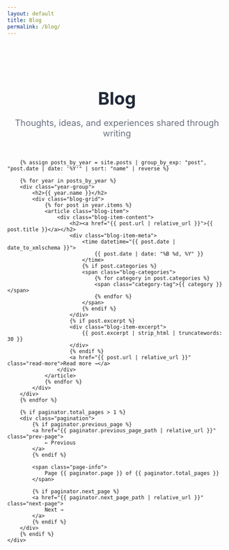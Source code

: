 ```yaml
---
layout: default
title: Blog
permalink: /blog/
---
```


<div class="blog-list">
    <div class="container">
        <header class="page-header">
            <h1>Blog</h1>
            <p class="lead">Thoughts, ideas, and experiences shared through writing</p>
        </header>

        {% assign posts_by_year = site.posts | group_by_exp: "post", "post.date | date: '%Y'" | sort: "name" | reverse %}
        
        {% for year in posts_by_year %}
        <div class="year-group">
            <h2>{{ year.name }}</h2>
            <div class="blog-grid">
                {% for post in year.items %}
                <article class="blog-item">
                    <div class="blog-item-content">
                        <h2><a href="{{ post.url | relative_url }}">{{ post.title }}</a></h2>
                        <div class="blog-item-meta">
                            <time datetime="{{ post.date | date_to_xmlschema }}">
                                {{ post.date | date: "%B %d, %Y" }}
                            </time>
                            {% if post.categories %}
                            <span class="blog-categories">
                                {% for category in post.categories %}
                                <span class="category-tag">{{ category }}</span>
                                {% endfor %}
                            </span>
                            {% endif %}
                        </div>
                        {% if post.excerpt %}
                        <div class="blog-item-excerpt">
                            {{ post.excerpt | strip_html | truncatewords: 30 }}
                        </div>
                        {% endif %}
                        <a href="{{ post.url | relative_url }}" class="read-more">Read more →</a>
                    </div>
                </article>
                {% endfor %}
            </div>
        </div>
        {% endfor %}

        {% if paginator.total_pages > 1 %}
        <div class="pagination">
            {% if paginator.previous_page %}
            <a href="{{ paginator.previous_page_path | relative_url }}" class="prev-page">
                ← Previous
            </a>
            {% endif %}

            <span class="page-info">
                Page {{ paginator.page }} of {{ paginator.total_pages }}
            </span>

            {% if paginator.next_page %}
            <a href="{{ paginator.next_page_path | relative_url }}" class="next-page">
                Next →
            </a>
            {% endif %}
        </div>
        {% endif %}
    </div>
</div>

<style>
.blog-list {
    padding: 3rem 0;
}

.page-header {
    text-align: center;
    margin-bottom: 3rem;
}

.page-header h1 {
    font-size: 2.5rem;
    color: #1f2937;
    margin-bottom: 0.5rem;
}

.lead {
    font-size: 1.25rem;
    color: #6b7280;
}

.year-group {
    margin-bottom: 4rem;
}

.year-group h2 {
    color: #1f2937;
    font-size: 2rem;
    margin-bottom: 2rem;
    padding-bottom: 0.5rem;
    border-bottom: 2px solid #e5e7eb;
}

.blog-grid {
    display: grid;
    grid-template-columns: repeat(auto-fill, minmax(350px, 1fr));
    gap: 2rem;
}

.blog-item {
    background: #fff;
    border-radius: 12px;
    box-shadow: 0 4px 6px -1px rgba(0, 0, 0, 0.1);
    overflow: hidden;
    transition: transform 0.3s ease, box-shadow 0.3s ease;
    border: 1px solid #e5e7eb;
}

.blog-item:hover {
    transform: translateY(-4px);
    box-shadow: 0 10px 25px -3px rgba(0, 0, 0, 0.1);
}

.blog-item-content {
    padding: 1.5rem;
}

.blog-item h2 {
    margin-bottom: 0.75rem;
    font-size: 1.25rem;
    line-height: 1.4;
}

.blog-item h2 a {
    color: #1f2937;
    text-decoration: none;
    transition: color 0.3s ease;
}

.blog-item h2 a:hover {
    color: #3b82f6;
}

.blog-item-meta {
    color: #6b7280;
    font-size: 0.9rem;
    margin-bottom: 1rem;
    display: flex;
    flex-wrap: wrap;
    gap: 0.5rem;
    align-items: center;
}

.blog-categories {
    display: flex;
    gap: 0.25rem;
}

.blog-item-excerpt {
    color: #6b7280;
    line-height: 1.6;
    margin-bottom: 1rem;
}

.read-more {
    color: #3b82f6;
    text-decoration: none;
    font-weight: 500;
    transition: color 0.3s ease;
}

.read-more:hover {
    color: #2563eb;
}

.pagination {
    display: flex;
    justify-content: center;
    align-items: center;
    gap: 1rem;
    margin: 3rem 0;
    flex-wrap: wrap;
}

.pagination a,
.pagination span {
    padding: 0.75rem 1.5rem;
    border: 1px solid #e5e7eb;
    border-radius: 8px;
    text-decoration: none;
    color: #6b7280;
    transition: all 0.3s ease;
    background: #fff;
}

.pagination a:hover {
    background: #3b82f6;
    color: white;
    border-color: #3b82f6;
}

.page-info {
    color: #6b7280;
    font-weight: 500;
}

@media (max-width: 768px) {
    .page-header h1 {
        font-size: 2rem;
    }
    
    .blog-grid {
        grid-template-columns: 1fr;
    }
    
    .blog-item-meta {
        flex-direction: column;
        align-items: flex-start;
    }
    
    .pagination {
        flex-direction: column;
        gap: 0.5rem;
    }
}
</style> 